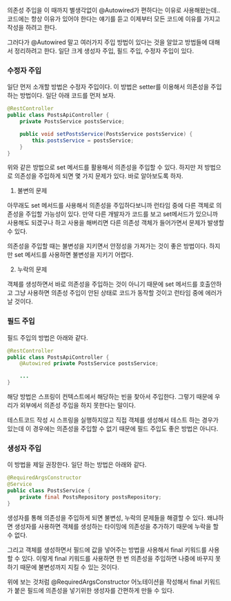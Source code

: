 의존성 주입을 이 때까지 별생각없이 @Autowired가 편하다는 이유로 사용해왔는데.. 코드에는 항상 이유가 있어야 한다는 얘기를 듣고 이제부터 모든 코드에 이유를 가지고 작성을 하려고 한다.

그러다가 @Autowired 말고 여러가지 주입 방법이 있다는 것을 알았고 방법들에 대해서 정리하려고 한다. 일단 크게 생성자 주입, 필드 주입, 수정자 주입이 있다.

### 수정자 주입

일단 먼저 소개할 방법은 수정자 주입이다. 이 방법은 setter를 이용해서 의존성을 주입하는 방법이다. 일단 아래 코드를 먼저 보자.

```java
@RestController
public class PostsApiController {
    private PostsService postsService;

    public void setPostsService(PostsService postsService) {
        this.postsService = postsService;
    }
}
```

위와 같은 방법으로 set 메서드를 활용해서 의존성을 주입할 수 있다. 하지만 저 방법으로 의존성을 주입하게 되면 몇 가지 문제가 있다. 바로 알아보도록 하자.

1. 불변의 문제

아무래도 set 메서드를 사용해서 의존성을 주입하다보니까 런타임 중에 다른 객체로 의존성을 주입할 가능성이 있다.
만약 다른 개발자가 코드를 보고 set메서드가 있으니까 사용해도 되겠구나 하고 사용을 해버리면 다른 의존성 객체가 들어가면서 문제가 발생할 수 있다.

의존성을 주입할 때는 불변성을 지키면서 안정성을 가져가는 것이 좋은 방법이다.
하지만 set 메서드를 사용하면 불변성을 지키기 어렵다.

2. 누락의 문제

객체를 생성하면서 바로 의존성을 주입하는 것이 아니기 때문에 set 메서드를 호출안하고 그냥 사용하면
의존성 주입이 안된 상태로 코드가 동작할 것이고 런타임 중에 에러가 날 것이다.

### 필드 주입

필드 주입의 방법은 아래와 같다.

```java
@RestController
public class PostsApiController {
    @Autowired private PostsService postsService;

    ...
}
```

해당 방법은 스프링이 컨텍스트에서 해당하는 빈을 찾아서 주입한다.
그렇기 때문에 우리가 외부에서 의존성 주입을 하지 못한다는 말이다.

테스트코드 작성 시 스프링을 실행하지않고 직접 객체를 생성해서 테스트 하는 경우가 있는데
이 경우에는 의존성을 주입할 수 없기 때문에 필드 주입도 좋은 방법은 아니다.

### 생성자 주입

이 방법을 제일 권장한다. 일단 하는 방법은 아래와 같다.

```java
@RequiredArgsConstructor
@Service
public class PostsService {
    private final PostsRepository postsRepository;
}
```

생성자를 통해 의존성을 주입하게 되면 불변성, 누락의 문제들을 해결할 수 있다.
왜냐하면 생성자를 사용하면 객체를 생성하는 타이밍에 의존성을 추가하기 때문에 누락을 할 수 없다.

그리고 객체를 생성하면서 필드에 값을 넣어주는 방법을 사용해서 final 키워드를 사용할 수 있다.
이렇게 final 키워드를 사용하면 한 번 의존성을 주입하면 나중에 바꾸지 못하기 때문에 불변성까지 지킬 수 있는 것이다.

위에 보는 것처럼 @RequiredArgsConstructor 어노테이션을 작성해서 final 키워드가 붙은
필드에 의존성을 넣기위한 생성자를 간편하게 만들 수 있다.
